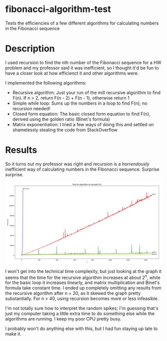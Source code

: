 # fibonacci-algorithm-test
Tests the efficiencies of a few different algorithms for calculating numbers in the Fibonacci sequence

# Description
I used recursion to find the nth number of the Fibonacci sequence for a HW problem and my professor said it was inefficient, so I thought it'd be fun 
to have a closer look at how efficienct it and other algorithms were.

I implemented the following algorithms:
* Recursive algorithm: Just your run of the mill recursive algorithm to find F(n). If n > 2, return F(n - 2) + F(n - 1), otherwise return 1
* Simple while loop: Sums up the numbers in a loop to find F(n); no recursion needed!
* Closed form equation: The basic closed form equation to find F(n), derived using the golden ratio (Binet's formula)
* Matrix exponentiation: I tried a few ways of doing this and settled on shamelessly stealing the code from StackOverflow

# Results
So it turns out my professor was right and recursion is a _horrendously_ inefficient way of calculating numbers in the Fibonacci sequence. Surprise surprise.

![Results from the test](Results.png?raw=True "Test")

I won't get into the technical time complexity, but just looking at the graph it seems that the time for the recursive algorithm increases at about 2<sup>n</sup>,
while for the basic loop it increases linearly, and matrix multiplication and Binet's formula take constant time. I ended up completely omitting any results from the recursive algorithm after n = 20, as it skewed the graph pretty substantially. For n > 40, using recursion becomes more or less infeasible.

I'm not totally sure how to interpret the random spikes; I'm guessing that's just my computer taking a little extra time to do something else while the algorithms
are running. I keep my poor CPU pretty busy.

I probably won't do anything else with this, but I had fun staying up late to make it.
